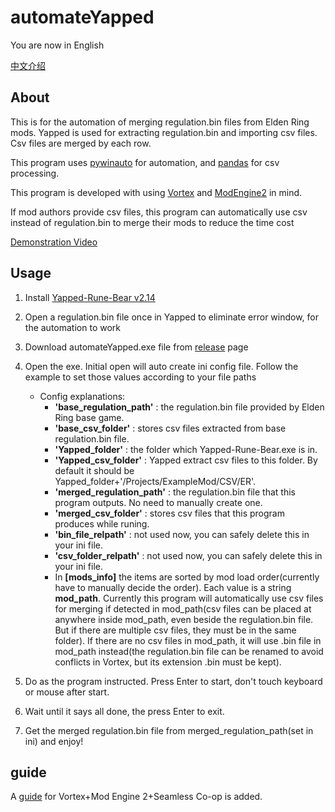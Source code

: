 # automateYapped

You are now in English

[中文介绍](README.zh_CN.md)

## **About**

This is for the automation of merging regulation.bin files from Elden Ring mods. Yapped is used for extracting regulation.bin and importing csv files. Csv files are merged by each row.

This program uses [pywinauto](https://github.com/pywinauto/pywinauto) for automation, and [pandas](https://github.com/pandas-dev/pandas/) for csv processing.

This program is developed with using [Vortex](https://www.nexusmods.com/about/vortex/) and [ModEngine2](https://github.com/soulsmods/ModEngine2/releases) in mind.

If mod authors provide csv files, this program can automatically use csv instead of regulation.bin to merge their mods to reduce the time cost

[Demonstration Video](https://youtu.be/qJuwR3drlrI)

## **Usage**

1. Install [Yapped-Rune-Bear v2.14](https://github.com/vawser/Yapped-Rune-Bear/releases/tag/2.14)
2. Open a regulation.bin file once in Yapped to eliminate error window, for the automation to work
3. Download automateYapped.exe file from [release](https://github.com/SkpC9/automateYapped/releases) page
4. Open the exe. Initial open will auto create ini config file. Follow the example to set those values according to your file paths

    * Config explanations:
        * **'base_regulation_path'** : the regulation.bin file provided by Elden Ring base game.
        * **'base_csv_folder'** : stores csv files extracted from base regulation.bin file.
        * **'Yapped_folder'** : the folder which Yapped-Rune-Bear.exe is in.
        * **'Yapped_csv_folder'** : Yapped extract csv files to this folder. By default it should be Yapped_folder+'/Projects/ExampleMod/CSV/ER'.
        * **'merged_regulation_path'** : the regulation.bin file that this program outputs. No need to manually create one.
        * **'merged_csv_folder'** : stores csv files that this program produces while runing.
        * **'bin_file_relpath'** : not used now, you can safely delete this in your ini file.
        * **'csv_folder_relpath'** : not used now, you can safely delete this in your ini file.
        * In **[mods_info]** the items are sorted by mod load order(currently have to manually decide the order). Each value is a string **mod_path**. Currently this program will automatically use csv files for merging if detected in mod_path(csv files can be placed at anywhere inside mod_path, even beside the regulation.bin file. But if there are multiple csv files, they must be in the same folder). If there are no csv files in mod_path, it will use .bin file in mod_path instead(the regulation.bin file can be renamed to avoid conflicts in Vortex, but its extension .bin must be kept).

5. Do as the program instructed. Press Enter to start, don't touch keyboard or mouse after start.
6. Wait until it says all done, the press Enter to exit.
7. Get the merged regulation.bin file from merged_regulation_path(set in ini) and enjoy!

## guide

A [guide](https://github.com/SkpC9/automateYapped/wiki/guide_for_vortex) for Vortex+Mod Engine 2+Seamless Co-op is added.
